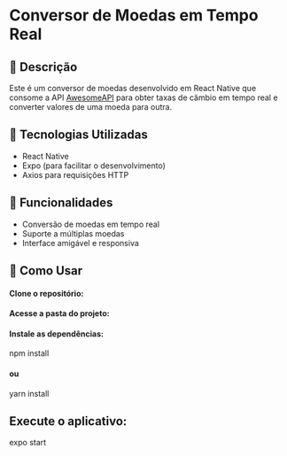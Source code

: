 # Conversor de Moedas em Tempo Real

## 📖 Descrição
Este é um conversor de moedas desenvolvido em React Native que consome a API [AwesomeAPI](https://economia.awesomeapi.com.br/json/all) para obter taxas de câmbio em tempo real e converter valores de uma moeda para outra.

## 🚀 Tecnologias Utilizadas
- React Native
- Expo (para facilitar o desenvolvimento)
- Axios para requisições HTTP

## 📌 Funcionalidades
- Conversão de moedas em tempo real
- Suporte a múltiplas moedas
- Interface amigável e responsiva

## 🔧 Como Usar

#### Clone o repositório:
#### Acesse a pasta do projeto:
#### Instale as dependências:
npm install
#### ou
yarn install

## Execute o aplicativo:
expo start
